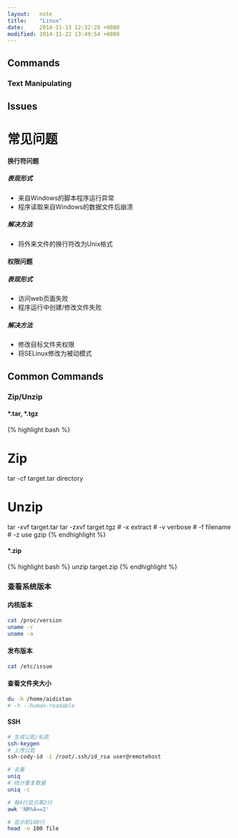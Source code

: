 ```yaml
---
layout:   note
title:    "Linux"
date:     2014-11-13 12:32:28 +0800
modified: 2014-11-22 13:49:54 +0800
---
```


## Commands

### Text Manipulating



## Issues

# 常见问题
#### 换行符问题

##### 表现形式
- 来自Windows的脚本程序运行异常
- 程序读取来自Windows的数据文件后崩溃
##### 解决方法
- 将外来文件的换行符改为Unix格式
#### 权限问题
##### 表现形式
- 访问web页面失败
- 程序运行中创建/修改文件失败
##### 解决方法

- 修改目标文件夹权限
- 将SELinux修改为被动模式



## Common Commands

### Zip/Unzip

#### *.tar, *.tgz

{% highlight bash %}
# Zip
tar -cf target.tar directory
# Unzip
tar -xvf target.tar
tar -zxvf target.tgz
    # -x extract
    # -v verbose
    # -f filename
    # -z use gzip
{% endhighlight %}

#### *.zip

{% highlight bash %}
unzip target.zip
{% endhighlight %}

###  查看系统版本

#### 内核版本

```bash
cat /proc/version
uname -r
uname -a
```

#### 发布版本

```bash
cat /etc/issue
```
#### 查看文件夹大小
```bash
du -h /home/aidistan
# -h --human-readable
```
#### SSH
```bash
# 生成公匙/私匙
ssh-keygen
# 上传公匙
ssh-cody-id -i /root/.ssh/id_rsa user@remotehost
```



```bash
# 去重
uniq
# 统计重复数量
uniq -c
```

```bash
# 每4行显示第2行
awk 'NR%4==2'
```


```bash
# 显示前100行
head -n 100 file
```
